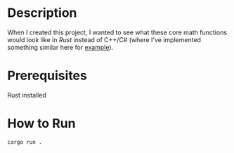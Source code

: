 # Description
When I created this project, I wanted to see what these core math functions would look like in *Rust* instead of C++/C# (where I've implemented something similar here for [example](https://github.com/sandboxcoder/CSharpRayTest)).

# Prerequisites

Rust installed

# How to Run

`cargo run .`